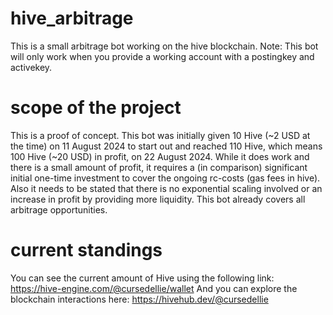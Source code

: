 # hive_arbitrage
This is a small arbitrage bot working on the hive blockchain. Note: This bot will only work when you provide a working account with a postingkey and activekey.
# scope of the project
This is a proof of concept. This bot was initially given 10 Hive (~2 USD at the time) on 11 August 2024 to start out and reached 110 Hive, which means 100 Hive (~20 USD) in profit, on 22 August 2024. While it does work and there is a small amount of profit, it requires a (in comparison) significant initial one-time investment to cover the ongoing rc-costs (gas fees in hive). Also it needs to be stated that there is no exponential scaling involved or an increase in profit by providing more liquidity. This bot already covers all arbitrage opportunities.
# current standings
You can see the current amount of Hive using the following link: https://hive-engine.com/@cursedellie/wallet
And you can explore the blockchain interactions here: https://hivehub.dev/@cursedellie
